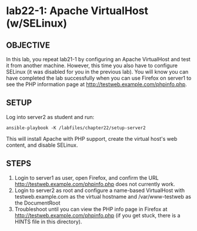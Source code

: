 # lab22-1: Apache VirtualHost (w/SELinux)
## OBJECTIVE

In this lab, you repeat lab21-1 by configuring an Apache VirtualHost and test it from another machine.  However, this time you also have to configure SELinux (it was disabled for you in the previous lab).  You will know you can have completed the lab successfully when you can use Firefox on server1 to see the PHP information page at http://testweb.example.com/phpinfo.php.

## SETUP

Log into server2 as student and run:
```
ansible-playbook -K /labfiles/chapter22/setup-server2
```
This will install Apache with PHP support, create the virtual host's web content, and disable SELinux.

## STEPS

1.  Login to server1 as user, open Firefox, and confirm the URL http://testweb.example.com/phpinfo.php does not currently work.
1.  Login to server2 as root and configure a name-based VirtualHost with testweb.example.com as the virtual hostname and /var/www-testweb as the DocumentRoot
1.  Troubleshoot until you can view the PHP info page in Firefox at http://testweb.example.com/phpinfo.php (if you get stuck, there is a HINTS file in this directory).

